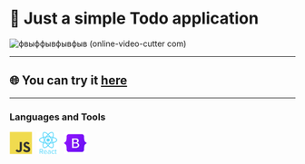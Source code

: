 # :pushpin: Just a simple Todo application

![фвыффывфывфыв (online-video-cutter com)](https://user-images.githubusercontent.com/73027259/176175962-62fa1be3-6a99-4c2c-974a-991ab7c74418.gif)

***

## 🌐 You can try it <a href="https://todo-app-henna-tau.vercel.app/" target="_blank"/>here</a>

***

### Languages and Tools
<div>
    <img src="https://github.com/devicons/devicon/blob/master/icons/javascript/javascript-original.svg" title="JavaScript" alt="JavaScript" width="40" height="40"/>&nbsp;
  <img src="https://github.com/devicons/devicon/blob/master/icons/react/react-original-wordmark.svg" title="React" alt="React" width="40" height="40"/>&nbsp;
  <img src="https://github.com/devicons/devicon/blob/master/icons/bootstrap/bootstrap-original.svg" title="Bootstrap" **alt="Bootstrap" width="40" height="40"/>
</div>
